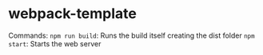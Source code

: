 # webpack-template
Commands:
`npm run build`: Runs the build itself creating the dist folder
`npm start`: Starts the web server
